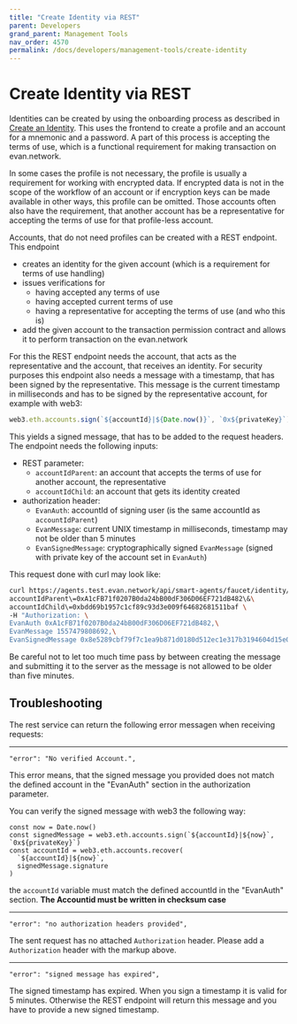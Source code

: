 ```yaml
---
title: "Create Identity via REST"
parent: Developers
grand_parent: Management Tools
nav_order: 4570
permalink: /docs/developers/management-tools/create-identity
---
```


# Create Identity via REST

Identities can be created by using the onboarding process as described in [Create an Identity](/docs/first_steps/create-identity.html). This uses the frontend to create a profile and an account for a mnemonic and a password. A part of this process is accepting the terms of use, which is a functional requirement for making transaction on evan.network.

In some cases the profile is not necessary, the profile is usually a requirement for working with encrypted data. If encrypted data is not in the scope of the workflow of an account or if encryption keys can be made available in other ways, this profile can be omitted. Those accounts often also have the requirement, that another account has be a representative for accepting the terms of use for that profile-less account.

Accounts, that do not need profiles can be created with a REST endpoint. This endpoint

- creates an identity for the given account (which is a requirement for terms of use handling)
- issues verifications for
  + having accepted any terms of use
  + having accepted current terms of use
  + having a representative for accepting the terms of use (and who this is)
- add the given account to the transaction permission contract and allows it to perform transaction on the evan.network

For this the REST endpoint needs the account, that acts as the representative and the account, that receives an identity. For security purposes this endpoint also needs a message with a timestamp, that has been signed by the representative. This message is the current timestamp in milliseconds and has to be signed by the representative account, for example with web3:

```javascript
web3.eth.accounts.sign(`${accountId}|${Date.now()}`, `0x${privateKey}`)
```

This yields a signed message, that has to be added to the request headers. The endpoint needs the following inputs:

- REST parameter:
  + `accountIdParent`: an account that accepts the terms of use for another account, the representative
  + `accountIdChild`: an account that gets its identity created
- authorization header:
  + `EvanAuth`: accountId of signing user (is the same accountId as `accountIdParent`)
  + `EvanMessage`: current UNIX timestamp in milliseconds, timestamp may not be older than 5 minutes
  + `EvanSignedMessage`: cryptographically signed `EvanMessage` (signed with private key of the account set in `EvanAuth`)

This request done with curl may look like:

```bash
curl https://agents.test.evan.network/api/smart-agents/faucet/identity/create\?\
accountIdParent\=0xA1cFB71f0207B0da24bB00dF306D06EF721dB482\&\
accountIdChild\=0xbdd69b1957c1cf89c93d3e009f64682681511baf \
-H "Authorization: \
EvanAuth 0xA1cFB71f0207B0da24bB00dF306D06EF721dB482,\
EvanMessage 1557479808692,\
EvanSignedMessage 0x8e5289cbf79f7c1ea9b871d0180d512ec1e317b3194604d15e009fb71b97e64e2be2e9f7eef4f4f7ea0382cf696690896704e8046781d8bda441f5a91baa96781c"
```

Be careful not to let too much time pass by between creating the message and submitting it to the server as the message is not allowed to be older than five minutes.

## Troubleshooting

The rest service can return the following error messagen when receiving requests:

-------

```
"error": "No verified Account.",
```
This error means, that the signed message you provided does not match the defined account in the "EvanAuth" section in the authorization parameter.

You can verify the signed message with web3 the following way:

```javascriot
const now = Date.now()
const signedMessage = web3.eth.accounts.sign(`${accountId}|${now}`, `0x${privateKey}`)
const accountId = web3.eth.accounts.recover(
  `${accountId}|${now}`,
  signedMessage.signature
)
```

the `accountId` variable must match the defined accountId in the "EvanAuth" section. **The Accountid must be written in checksum case**

-------

```
"error": "no authorization headers provided",
```

The sent request has no attached `Authorization` header. Please add a `Authorization` header with the markup above.


-------

```
"error": "signed message has expired",
```

The signed timestamp has expired. When you sign a timestamp it is valid for 5 minutes. Otherwise the REST endpoint will return this message and you have to provide a new signed timestamp.